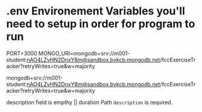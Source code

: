 # .env Environement Variables you'll need to setup in order for program to run
PORT=3000
MONGO_URI=mongodb+srv://m001-student:nAO4LZvHN2DnxY8m@sandbox.bvkcb.mongodb.net/fccExerciseTracker?retryWrites=true&w=majority



mongodb+srv://m001-student:nAO4LZvHN2DnxY8m@sandbox.bvkcb.mongodb.net/fccExerciseTracker?retryWrites=true&w=majority






description field is empthy || duration
Path `description` is required.

